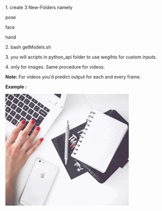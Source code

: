 <p>1. create 3 New-Folders namely</p>

pose

face

hand

<p>2. bash getModels.sh</p>

<p>3. you will acripts in python_api folder to use wegihts for custom inputs.</p>

<p>4. only for images. Same procedure for videos.</p>

<b>Note:</b> For videos you'd predict output for each and every frame.

<b> Example : </b>

<img src="output.gif">
